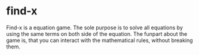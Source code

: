 # find-x
Find-x is a equation game. The sole purpose is to solve all equations by using the same terms on both side of the equation. The funpart about the game is, that you can interact with the mathematical rules, without breaking them.
